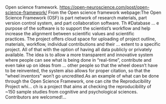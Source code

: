 Open science framework. https://open-neuroscience.com/post/open-science-framework/
From the Open science framework webpage:The Open Science Framework (OSF) is part network of research materials, part version control system, and part collaboration software. Th #Database ...
e purpose of the software is to support the scientist’s workflow and help increase the alignment between scientific values and scientific practices. The project offers cloud space for uploading of project outline, materials, workflow, individual contributions and their ...
extent to a specific project. All of that with the option of having all data publicly or privately available. The idea is to allow a more transparent and innovative system where people can see what is being done in “real-time”, contribute and even take up on ideas from ...
other people so that the wheel doesn’t have to be reinvented, the system also allows for proper citation, so that the “wheel inventors” won’t go uncredited.As an example of what can be done through the Open Science Framework, one can cite the Reproducibility Project whi...
ch is a project that aims at checking the reproducibility of ~150 sample studies from cognitive and psychological sciences. Contributors are welcomed!...
